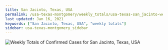 ```yaml
---
title: San Jacinto, Texas, USA
permalink: /usa-texas-montgomery/weekly_totals/usa-texas-san_jacinto-weekly_totals.html
last_updated: Jan 16, 2021
keywords: ["San Jacinto, Texas, USA", "weekly totals"]
sidebar: usa-texas-montgomery_sidebar
---
```


![Weekly Totals of Confirmed Cases for San Jacinto, Texas, USA](/covid_tracker/images/graphs/usa-texas-san_jacinto-weekly_totals_graph.png)

